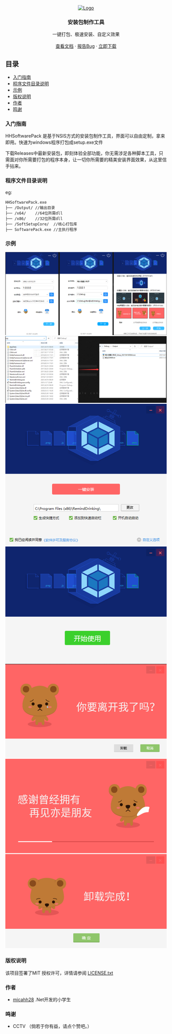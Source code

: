 
<p align="center">
  <a href="https://github.com/micahh28/HHSoftwarePack">
    <img src="Doc/favicon.ico" alt="Logo" width="80" height="80">
  </a>

  <h3 align="center">安装包制作工具</h3>
  <p align="center">
    一键打包、极速安装、自定义效果
    <br />
    <br />
    <a href="https://github.com/15287871491/Packaging-tools-exe/edit/main/README.md">查看文档</a>
    ·
    <a href="https://github.com/15287871491/hhgiftcash/issues">报告Bug</a>
    ·
    <a href="https://github.com/15287871491/HHSoftwarePack/releases">立即下载</a>
  </p>

</p>


## 目录

- [入门指南](#入门指南)
- [程序文件目录说明](#程序文件目录说明)
- [示例](#示例)
- [版权说明](#版权说明)
- [作者](#作者)
- [鸣谢](#鸣谢)
<!-- - [捐赠](#捐赠) -->

### 入门指南
HHSoftwarePack 是基于NSIS方式的安装包制作工具，界面可以自由定制，拿来即用。快速为windows程序打包成setup.exe文件

下载Releases中最新安装包，即刻体验全部功能，你无需涉足各种脚本工具，只需面对你所需要打包的程序本身，让一切你所需要的精美安装界面效果，从这里信手拈来。

### 程序文件目录说明
eg:

```
HHSoftwarePack.exe
├── /Output/ //输出目录
├── /x64/    //64位所需dll
├── /x86/    //32位所需dll
├── /SoftSetupCore/  //核心打包库
├── SoftwarePack.exe //主执行程序

```

### 示例

<img src="Doc/1.png">
<img src="Doc/2.png">
<img src="Doc/3.png">
<img src="Doc/4.png">
<img src="Doc/5.png">
<img src="Doc/6.png">
<img src="Doc/7.png">

### 版权说明

该项目签署了MIT 授权许可，详情请参阅 [LICENSE.txt](https://github.com/micahh28/HHSoftwarePack/blob/main/LICENSE)

### 作者

- [micahh28](https://github.com/15287871491) .Net开发的小学生

### 鸣谢
- CCTV
（倘若于你有益，请点个赞吧。）

<!-- ### 捐赠

- 请在体验后再考虑自愿捐助。倘若于你有益，欢迎小额赞赏（学生党请勿投币）。

  如需退款请将带有付款单号的截图和收款二维码发送邮件至：1067051515@qq.coom

<table>
    <tr>
        <td><img src="Doc/Alipay.JPG" alt="Logo" width="260" height="260"></td>
        <td><img src="Doc/WeChat.JPG" alt="Logo" width="260" height="260"></td>
    </tr>
</table> -->


